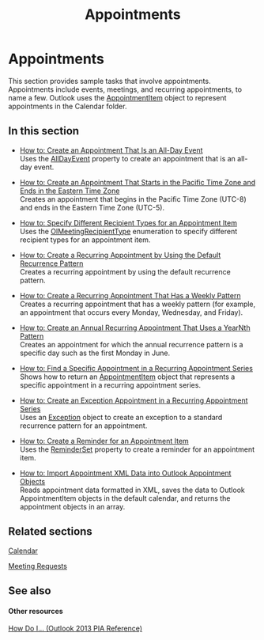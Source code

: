 ﻿---
title: Appointments
TOCTitle: Appointments
ms:assetid: 989a94a8-c1dc-4c5d-ab2b-2cc29a08f8a3
ms:mtpsurl: https://msdn.microsoft.com/en-us/library/Ff184627(v=office.15)
ms:contentKeyID: 55119805
ms.date: 07/24/2014
mtps_version: v=office.15
---

# Appointments

This section provides sample tasks that involve appointments. Appointments include events, meetings, and recurring appointments, to name a few. Outlook uses the [AppointmentItem](https://msdn.microsoft.com/en-us/library/bb645611\(v=office.15\)) object to represent appointments in the Calendar folder.

## In this section

  - [How to: Create an Appointment That Is an All-Day Event](how-to-create-an-appointment-that-is-an-all-day-event.md)  
    Uses the [AllDayEvent](https://msdn.microsoft.com/en-us/library/bb610279\(v=office.15\)) property to create an appointment that is an all-day event.

  - [How to: Create an Appointment That Starts in the Pacific Time Zone and Ends in the Eastern Time Zone](how-to-create-an-appointment-that-starts-in-the-pacific-time-zone-and-ends-in-the-eastern-time-zone.md)  
    Creates an appointment that begins in the Pacific Time Zone (UTC-8) and ends in the Eastern Time Zone (UTC-5).

  - [How to: Specify Different Recipient Types for an Appointment Item](how-to-specify-different-recipient-types-for-an-appointment-item.md)  
    Uses the [OlMeetingRecipientType](https://msdn.microsoft.com/en-us/library/bb623431\(v=office.15\)) enumeration to specify different recipient types for an appointment item.

  - [How to: Create a Recurring Appointment by Using the Default Recurrence Pattern](how-to-create-a-recurring-appointment-by-using-the-default-recurrence-pattern.md)  
    Creates a recurring appointment by using the default recurrence pattern.

  - [How to: Create a Recurring Appointment That Has a Weekly Pattern](how-to-create-a-recurring-appointment-that-has-a-weekly-pattern.md)  
    Creates a recurring appointment that has a weekly pattern (for example, an appointment that occurs every Monday, Wednesday, and Friday).

  - [How to: Create an Annual Recurring Appointment That Uses a YearNth Pattern](how-to-create-an-annual-recurring-appointment-that-uses-a-yearnth-pattern.md)  
    Creates an appointment for which the annual recurrence pattern is a specific day such as the first Monday in June.

  - [How to: Find a Specific Appointment in a Recurring Appointment Series](how-to-find-a-specific-appointment-in-a-recurring-appointment-series.md)  
    Shows how to return an [AppointmentItem](https://msdn.microsoft.com/en-us/library/bb645611\(v=office.15\)) object that represents a specific appointment in a recurring appointment series.

  - [How to: Create an Exception Appointment in a Recurring Appointment Series](how-to-create-an-exception-appointment-in-a-recurring-appointment-series.md)  
    Uses an [Exception](https://msdn.microsoft.com/en-us/library/bb610440\(v=office.15\)) object to create an exception to a standard recurrence pattern for an appointment.

  - [How to: Create a Reminder for an Appointment Item](how-to-create-a-reminder-for-an-appointment-item.md)  
    Uses the [ReminderSet](https://msdn.microsoft.com/en-us/library/bb624262\(v=office.15\)) property to create a reminder for an appointment item.

  - [How to: Import Appointment XML Data into Outlook Appointment Objects](how-to-import-appointment-xml-data-into-outlook-appointment-objects.md)  
    Reads appointment data formatted in XML, saves the data to Outlook AppointmentItem objects in the default calendar, and returns the appointment objects in an array.

## Related sections

[Calendar](calendar.md)

[Meeting Requests](meeting-requests.md)

## See also

#### Other resources

[How Do I... (Outlook 2013 PIA Reference)](how-do-i-outlook-2013-pia-reference.md)

